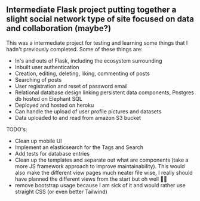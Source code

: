 ## Intermediate Flask project putting together a slight social network type of site focused on data and collaboration (maybe?)

This was a intermediate project for testing and learning some things that I hadn't previously completed. Some of these things are:
- In's and outs of Flask, including the ecosystem surrounding
- Inbuilt user authentication
- Creation, editing, deleting, liking, commenting of posts
- Searching of posts 
- User registration and reset of password email
- Relational database design linking persistent data components, Postgres db hosted on Elephant SQL
- Deployed and hosted on heroku 
- Can handle the upload of user profile pictures and datasets
- Data uploaded to and read from amazon S3 bucket

TODO's:
- Clean up mobile UI
- Implement an elasticsearch for the Tags and Search
- Add tests for database entries
- Clean up the templates and separate out what are components (take a more JS framework approach to improve maintainability). This would also make the different view pages much neater file wise, I really should have planned the different views from the start but oh well 🤷‍♂️
- remove bootstrap usage because I am sick of it and would rather use straight CSS (or even better Tailwind)